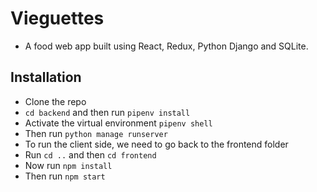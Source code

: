 # Vieguettes

- A food web app built using React, Redux, Python Django and SQLite.

## Installation

- Clone the repo
- `cd backend` and then run `pipenv install`
- Activate the virtual environment `pipenv shell`
- Then run `python manage runserver`
- To run the client side, we need to go back to the frontend folder
- Run `cd ..` and then `cd frontend`
- Now run `npm install`
- Then run `npm start`
